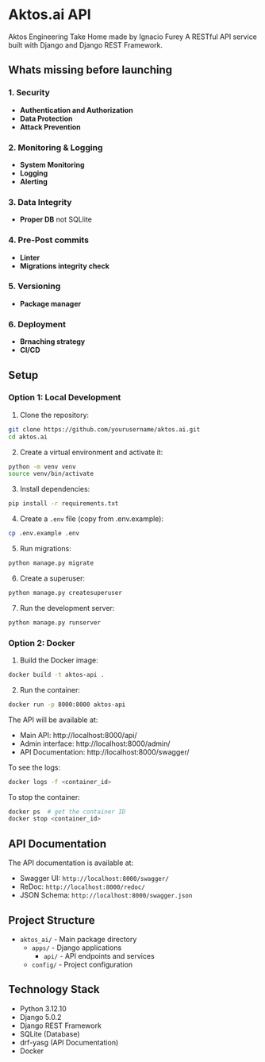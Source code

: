 # Aktos.ai API

Aktos Engineering Take Home made by Ignacio Furey 
A RESTful API service built with Django and Django REST Framework.

## Whats missing before launching

### 1. Security
- **Authentication and Authorization**
- **Data Protection**
- **Attack Prevention**

### 2. Monitoring & Logging
- **System Monitoring**
- **Logging**
- **Alerting**

### 3. Data Integrity
- **Proper DB** not SQLlite

### 4. Pre-Post commits
- **Linter**
- **Migrations integrity check**

### 5. Versioning
- **Package manager**

### 6. Deployment
- **Brnaching strategy**
- **CI/CD**

## Setup

### Option 1: Local Development

1. Clone the repository:
```bash
git clone https://github.com/yourusername/aktos.ai.git
cd aktos.ai
```

2. Create a virtual environment and activate it:
```bash
python -m venv venv
source venv/bin/activate
```

3. Install dependencies:
```bash
pip install -r requirements.txt
```

4. Create a `.env` file (copy from .env.example):
```bash
cp .env.example .env
```

5. Run migrations:
```bash
python manage.py migrate
```

6. Create a superuser:
```bash
python manage.py createsuperuser
```

7. Run the development server:
```bash
python manage.py runserver
```

### Option 2: Docker

1. Build the Docker image:
```bash
docker build -t aktos-api .
```

2. Run the container:
```bash
docker run -p 8000:8000 aktos-api
```

The API will be available at:
- Main API: http://localhost:8000/api/
- Admin interface: http://localhost:8000/admin/
- API Documentation: http://localhost:8000/swagger/

To see the logs:
```bash
docker logs -f <container_id>
```

To stop the container:
```bash
docker ps  # get the container ID
docker stop <container_id>
```

## API Documentation

The API documentation is available at:
- Swagger UI: `http://localhost:8000/swagger/`
- ReDoc: `http://localhost:8000/redoc/`
- JSON Schema: `http://localhost:8000/swagger.json`

## Project Structure

- `aktos_ai/` - Main package directory
  - `apps/` - Django applications
    - `api/` - API endpoints and services
  - `config/` - Project configuration

## Technology Stack

- Python 3.12.10
- Django 5.0.2
- Django REST Framework
- SQLite (Database)
- drf-yasg (API Documentation)
- Docker
